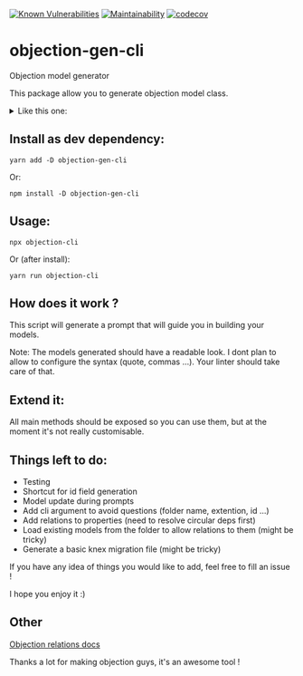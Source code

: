 [![Known Vulnerabilities](https://snyk.io/test/github/MarcDeletang/objection-gen-cli/badge.svg?targetFile=package.json)](https://snyk.io/test/github/MarcDeletang/objection-gen-cli?targetFile=package.json)
[![Maintainability](https://api.codeclimate.com/v1/badges/5feb4d0abeeb8a8b319e/maintainability)](https://codeclimate.com/github/MarcDeletang/objection-gen-cli/maintainability)
[![codecov](https://codecov.io/gh/MarcDeletang/objection-gen-cli/branch/master/graph/badge.svg)](https://codecov.io/gh/MarcDeletang/objection-gen-cli)

# objection-gen-cli

Objection model generator

This package allow you to generate objection model class.

<details>
  <summary>Like this one:</summary>
  
```
import { Model } from 'objection';

export class User extends Model {
    public id: number;
    public firstName?: string;

    static get tableName() {
        return 'users';
    }

    static get relationMappings() {
        const { Product } = require('./product');

        return {
            children: {
                relation: Model.HasManyRelation,
                modelClass: User,
                join: {
                    from: 'users.id',
                    to: 'users.parent_id'
                }
            },
            parent: {
                relation: Model.HasOneRelation,
                modelClass: User,
                join: {
                    from: 'users.parent_id',
                    to: 'users.id'
                }
            },
            userProducts: {
                relation: Model.ManyToManyRelation,
                modelClass: Product,
                join: {
                    from: 'users.id',
                    through: {
                        from: 'user_product.user_id',
                        to: 'user_product.product_id'
                    },
                    to: 'products.id'
                }
            },
        };
    }

}
```
</details>

## Install as dev dependency:

```
yarn add -D objection-gen-cli
```

Or:

```
npm install -D objection-gen-cli
```

## Usage:

```
npx objection-cli
```

Or (after install):

```
yarn run objection-cli
```

## How does it work ?

This script will generate a prompt that will guide you in building your models.

Note: The models generated should have a readable look. I dont plan to allow to configure the syntax (quote, commas ...). Your linter should take care of that.

## Extend it:

All main methods should be exposed so you can use them, but at the moment it's not really customisable.


## Things left to do:

- Testing
- Shortcut for id field generation
- Model update during prompts
- Add cli argument to avoid questions (folder name, extention, id ...)
- Add relations to properties (need to resolve circular deps first)
- Load existing models from the folder to allow relations to them (might be tricky)
- Generate a basic knex migration file (might be tricky)

If you have any idea of things you would like to add, feel free to fill an issue !

I hope you enjoy it :)

## Other

[Objection relations docs](https://vincit.github.io/objection.js/guide/relations.html)

Thanks a lot for making objection guys, it's an awesome tool !
